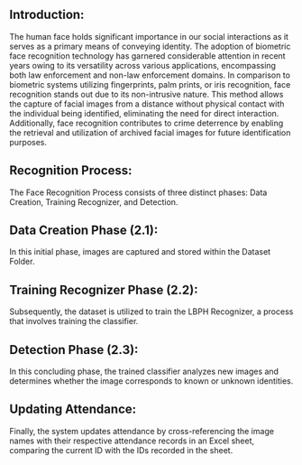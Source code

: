 ## Introduction: 
The human face holds significant importance in our social interactions as it serves as a primary means of conveying identity. The adoption of biometric face recognition technology has garnered considerable attention in recent years owing to its versatility across various applications, encompassing both law enforcement and non-law enforcement domains. In comparison to biometric systems utilizing fingerprints, palm prints, or iris recognition, face recognition stands out due to its non-intrusive nature. This method allows the capture of facial images from a distance without physical contact with the individual being identified, eliminating the need for direct interaction. Additionally, face recognition contributes to crime deterrence by enabling the retrieval and utilization of archived facial images for future identification purposes.

## Recognition Process: 
The Face Recognition Process consists of three distinct phases: Data Creation, Training Recognizer, and Detection.

## Data Creation Phase (2.1): 
In this initial phase, images are captured and stored within the Dataset Folder.

## Training Recognizer Phase (2.2): 
Subsequently, the dataset is utilized to train the LBPH Recognizer, a process that involves training the classifier.

## Detection Phase (2.3): 
In this concluding phase, the trained classifier analyzes new images and determines whether the image corresponds to known or unknown identities.

## Updating Attendance: 
Finally, the system updates attendance by cross-referencing the image names with their respective attendance records in an Excel sheet, comparing the current ID with the IDs recorded in the sheet.
